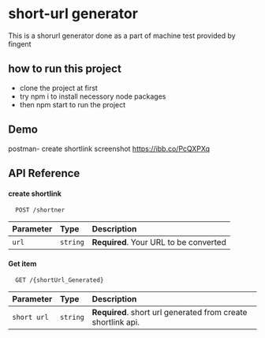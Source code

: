 
# short-url generator

This is a shorurl generator done as a part of machine test provided by fingent





## how to run this project

- clone the project at first
- try npm i to install necessory node packages
- then npm start to run the project


## Demo

postman- create shortlink screenshot
https://ibb.co/PcQXPXq







## API Reference

#### create shortlink

```http
  POST /shortner
```

| Parameter | Type     | Description                |
| :-------- | :------- | :------------------------- |
| `url` | `string` | **Required**. Your URL to be converted |

#### Get item

```http
  GET /{shortUrl_Generated}
```

| Parameter | Type     | Description                       |
| :-------- | :------- | :-------------------------------- |
| `short url`      | `string` | **Required**. short url generated from create shortlink api. |

